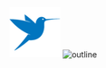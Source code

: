 ![logo](src/main/resources/testbird.png) ![outline](https://getoutline.org/modern/img/outline-logo-and-text.png)